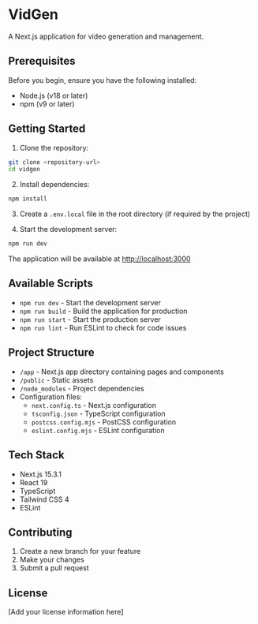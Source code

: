 # VidGen

A Next.js application for video generation and management.

## Prerequisites

Before you begin, ensure you have the following installed:
- Node.js (v18 or later)
- npm (v9 or later)

## Getting Started

1. Clone the repository:
```bash
git clone <repository-url>
cd vidgen
```

2. Install dependencies:
```bash
npm install
```

3. Create a `.env.local` file in the root directory (if required by the project)

4. Start the development server:
```bash
npm run dev
```

The application will be available at [http://localhost:3000](http://localhost:3000)

## Available Scripts

- `npm run dev` - Start the development server
- `npm run build` - Build the application for production
- `npm run start` - Start the production server
- `npm run lint` - Run ESLint to check for code issues

## Project Structure

- `/app` - Next.js app directory containing pages and components
- `/public` - Static assets
- `/node_modules` - Project dependencies
- Configuration files:
  - `next.config.ts` - Next.js configuration
  - `tsconfig.json` - TypeScript configuration
  - `postcss.config.mjs` - PostCSS configuration
  - `eslint.config.mjs` - ESLint configuration

## Tech Stack

- Next.js 15.3.1
- React 19
- TypeScript
- Tailwind CSS 4
- ESLint

## Contributing

1. Create a new branch for your feature
2. Make your changes
3. Submit a pull request

## License

[Add your license information here]
